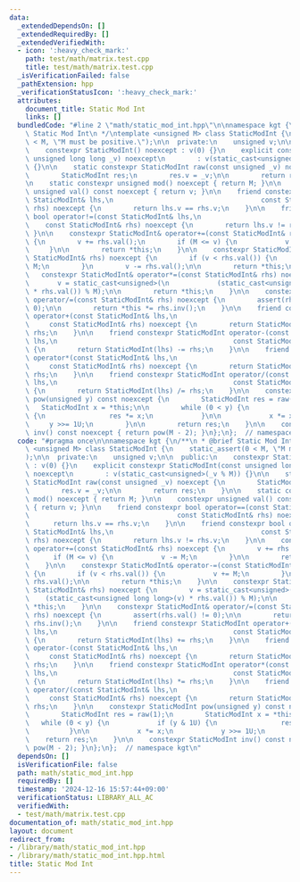 ```yaml
---
data:
  _extendedDependsOn: []
  _extendedRequiredBy: []
  _extendedVerifiedWith:
  - icon: ':heavy_check_mark:'
    path: test/math/matrix.test.cpp
    title: test/math/matrix.test.cpp
  _isVerificationFailed: false
  _pathExtension: hpp
  _verificationStatusIcon: ':heavy_check_mark:'
  attributes:
    document_title: Static Mod Int
    links: []
  bundledCode: "#line 2 \"math/static_mod_int.hpp\"\n\nnamespace kgt {\n/**\n * @brief\
    \ Static Mod Int\n */\ntemplate <unsigned M> class StaticModInt {\n    static_assert(0\
    \ < M, \"M must be positive.\");\n\n  private:\n    unsigned v;\n\n  public:\n\
    \    constexpr StaticModInt() noexcept : v(0) {}\n    explicit constexpr StaticModInt(const\
    \ unsigned long long _v) noexcept\n        : v(static_cast<unsigned>(_v % M))\
    \ {}\n\n    static constexpr StaticModInt raw(const unsigned _v) noexcept {\n\
    \        StaticModInt res;\n        res.v = _v;\n\n        return res;\n    }\n\
    \n    static constexpr unsigned mod() noexcept { return M; }\n\n    constexpr\
    \ unsigned val() const noexcept { return v; }\n\n    friend constexpr bool operator==(const\
    \ StaticModInt& lhs,\n                                     const StaticModInt&\
    \ rhs) noexcept {\n        return lhs.v == rhs.v;\n    }\n\n    friend constexpr\
    \ bool operator!=(const StaticModInt& lhs,\n                                 \
    \    const StaticModInt& rhs) noexcept {\n        return lhs.v != rhs.v;\n   \
    \ }\n\n    constexpr StaticModInt& operator+=(const StaticModInt& rhs) noexcept\
    \ {\n        v += rhs.val();\n        if (M <= v) {\n            v -= M;\n   \
    \     }\n\n        return *this;\n    }\n\n    constexpr StaticModInt& operator-=(const\
    \ StaticModInt& rhs) noexcept {\n        if (v < rhs.val()) {\n            v +=\
    \ M;\n        }\n        v -= rhs.val();\n\n        return *this;\n    }\n\n \
    \   constexpr StaticModInt& operator*=(const StaticModInt& rhs) noexcept {\n \
    \       v = static_cast<unsigned>(\n            (static_cast<unsigned long long>(v)\
    \ * rhs.val()) % M);\n\n        return *this;\n    }\n\n    constexpr StaticModInt&\
    \ operator/=(const StaticModInt& rhs) noexcept {\n        assert(rhs.val() !=\
    \ 0);\n\n        return *this *= rhs.inv();\n    }\n\n    friend constexpr StaticModInt\
    \ operator+(const StaticModInt& lhs,\n                                       \
    \     const StaticModInt& rhs) noexcept {\n        return StaticModInt(lhs) +=\
    \ rhs;\n    }\n\n    friend constexpr StaticModInt operator-(const StaticModInt&\
    \ lhs,\n                                            const StaticModInt& rhs) noexcept\
    \ {\n        return StaticModInt(lhs) -= rhs;\n    }\n\n    friend constexpr StaticModInt\
    \ operator*(const StaticModInt& lhs,\n                                       \
    \     const StaticModInt& rhs) noexcept {\n        return StaticModInt(lhs) *=\
    \ rhs;\n    }\n\n    friend constexpr StaticModInt operator/(const StaticModInt&\
    \ lhs,\n                                            const StaticModInt& rhs) noexcept\
    \ {\n        return StaticModInt(lhs) /= rhs;\n    }\n\n    constexpr StaticModInt\
    \ pow(unsigned y) const noexcept {\n        StaticModInt res = raw(1);\n     \
    \   StaticModInt x = *this;\n\n        while (0 < y) {\n            if (y & 1U)\
    \ {\n                res *= x;\n            }\n\n            x *= x;\n       \
    \     y >>= 1U;\n        }\n\n        return res;\n    }\n\n    constexpr StaticModInt\
    \ inv() const noexcept { return pow(M - 2); }\n};\n};  // namespace kgt\n"
  code: "#pragma once\n\nnamespace kgt {\n/**\n * @brief Static Mod Int\n */\ntemplate\
    \ <unsigned M> class StaticModInt {\n    static_assert(0 < M, \"M must be positive.\"\
    );\n\n  private:\n    unsigned v;\n\n  public:\n    constexpr StaticModInt() noexcept\
    \ : v(0) {}\n    explicit constexpr StaticModInt(const unsigned long long _v)\
    \ noexcept\n        : v(static_cast<unsigned>(_v % M)) {}\n\n    static constexpr\
    \ StaticModInt raw(const unsigned _v) noexcept {\n        StaticModInt res;\n\
    \        res.v = _v;\n\n        return res;\n    }\n\n    static constexpr unsigned\
    \ mod() noexcept { return M; }\n\n    constexpr unsigned val() const noexcept\
    \ { return v; }\n\n    friend constexpr bool operator==(const StaticModInt& lhs,\n\
    \                                     const StaticModInt& rhs) noexcept {\n  \
    \      return lhs.v == rhs.v;\n    }\n\n    friend constexpr bool operator!=(const\
    \ StaticModInt& lhs,\n                                     const StaticModInt&\
    \ rhs) noexcept {\n        return lhs.v != rhs.v;\n    }\n\n    constexpr StaticModInt&\
    \ operator+=(const StaticModInt& rhs) noexcept {\n        v += rhs.val();\n  \
    \      if (M <= v) {\n            v -= M;\n        }\n\n        return *this;\n\
    \    }\n\n    constexpr StaticModInt& operator-=(const StaticModInt& rhs) noexcept\
    \ {\n        if (v < rhs.val()) {\n            v += M;\n        }\n        v -=\
    \ rhs.val();\n\n        return *this;\n    }\n\n    constexpr StaticModInt& operator*=(const\
    \ StaticModInt& rhs) noexcept {\n        v = static_cast<unsigned>(\n        \
    \    (static_cast<unsigned long long>(v) * rhs.val()) % M);\n\n        return\
    \ *this;\n    }\n\n    constexpr StaticModInt& operator/=(const StaticModInt&\
    \ rhs) noexcept {\n        assert(rhs.val() != 0);\n\n        return *this *=\
    \ rhs.inv();\n    }\n\n    friend constexpr StaticModInt operator+(const StaticModInt&\
    \ lhs,\n                                            const StaticModInt& rhs) noexcept\
    \ {\n        return StaticModInt(lhs) += rhs;\n    }\n\n    friend constexpr StaticModInt\
    \ operator-(const StaticModInt& lhs,\n                                       \
    \     const StaticModInt& rhs) noexcept {\n        return StaticModInt(lhs) -=\
    \ rhs;\n    }\n\n    friend constexpr StaticModInt operator*(const StaticModInt&\
    \ lhs,\n                                            const StaticModInt& rhs) noexcept\
    \ {\n        return StaticModInt(lhs) *= rhs;\n    }\n\n    friend constexpr StaticModInt\
    \ operator/(const StaticModInt& lhs,\n                                       \
    \     const StaticModInt& rhs) noexcept {\n        return StaticModInt(lhs) /=\
    \ rhs;\n    }\n\n    constexpr StaticModInt pow(unsigned y) const noexcept {\n\
    \        StaticModInt res = raw(1);\n        StaticModInt x = *this;\n\n     \
    \   while (0 < y) {\n            if (y & 1U) {\n                res *= x;\n  \
    \          }\n\n            x *= x;\n            y >>= 1U;\n        }\n\n    \
    \    return res;\n    }\n\n    constexpr StaticModInt inv() const noexcept { return\
    \ pow(M - 2); }\n};\n};  // namespace kgt\n"
  dependsOn: []
  isVerificationFile: false
  path: math/static_mod_int.hpp
  requiredBy: []
  timestamp: '2024-12-16 15:57:44+09:00'
  verificationStatus: LIBRARY_ALL_AC
  verifiedWith:
  - test/math/matrix.test.cpp
documentation_of: math/static_mod_int.hpp
layout: document
redirect_from:
- /library/math/static_mod_int.hpp
- /library/math/static_mod_int.hpp.html
title: Static Mod Int
---
```


